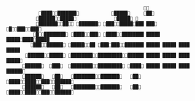 
                                                       
                ███████████            █████     ██
               ███████████              █████ 
               █████████ ███████ ███████████ ███   ███████
              █████████ ███████ ████████████ █████ ██████████████
             █████████ ███████ █████████████ █████ █████ ████ █████
           ███████████ ███████████████████████ █████ █████ ████ █████
          ██████  ███  █████████████████ ████ █████ █████ ████ ██████
          ██████   ██   ███████████████   ██ █████████████████
          ██████   ██   ███████████████   ██ █████████████████

